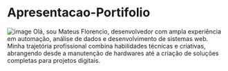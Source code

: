 # Apresentacao-Portifolio
  ![image](https://github.com/user-attachments/assets/c2d027c6-f34c-44c0-96e1-a0c0bc7db52f)
Olá, sou Mateus Florencio, desenvolvedor com ampla experiência em automação, análise de dados e desenvolvimento de sistemas web. Minha trajetória profissional combina habilidades técnicas e criativas, abrangendo desde a manutenção de hardwares até a criação de soluções completas para projetos digitais.
